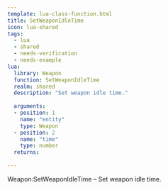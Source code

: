 ```yaml
---
template: lua-class-function.html
title: SetWeaponIdleTime
icon: lua-shared
tags:
  - lua
  - shared
  - needs-verification
  - needs-example
lua:
  library: Weapon
  function: SetWeaponIdleTime
  realm: shared
  description: "Set weapon idle time."
  
  arguments:
  - position: 1
    name: "entity"
    type: Weapon
  - position: 2
    name: "time"
    type: number
  returns:
    
---
```


<div class="lua__search__keywords">
Weapon:SetWeaponIdleTime &#x2013; Set weapon idle time.
</div>

